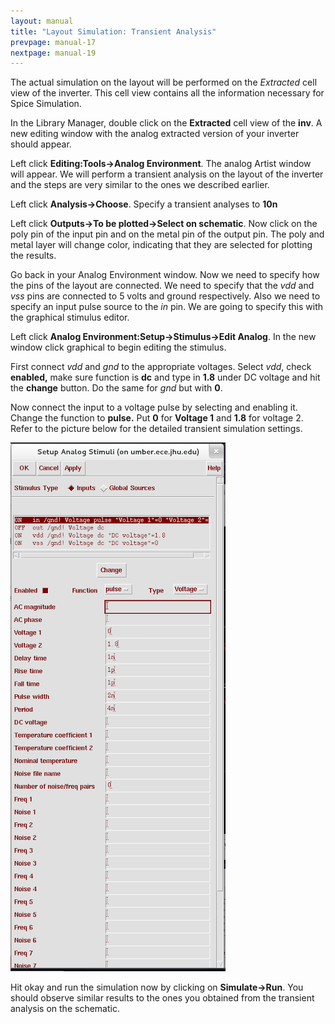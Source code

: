 ```yaml
---
layout: manual
title: "Layout Simulation: Transient Analysis"
prevpage: manual-17
nextpage: manual-19
---
```


The actual simulation on the
layout will be performed on the *Extracted* cell view of the inverter.
This cell view contains all the information necessary for Spice
Simulation.

In the Library Manager,
double click on the **Extracted** cell view of the **inv**. A new
editing window with the analog extracted version of your inverter should
appear.

Left click
**Editing:Tools-\>Analog Environment**. The analog Artist
window will appear. We will perform a transient analysis on the layout
of the inverter and the steps are very similar to the ones we described
earlier.

Left click
**Analysis-\>Choose**. Specify a transient analyses to
**10n**

Left click **Outputs-\>To be plotted-\>Select on schematic**. Now click on the poly pin of the input
pin and on the metal pin of the output pin. The poly and metal layer
will change color, indicating that they are selected for plotting the
results.

Go back in your Analog
Environment window. Now we need to specify how the pins of the layout
are connected. We need to specify that the *vdd* and
*vss* pins are connected to 5 volts and ground respectively.
Also we need to specify an input pulse source to the *in* pin. We are
going to specify this with the graphical stimulus
editor.

Left click **Analog
Environment:Setup-\>Stimulus-\>Edit Analog**. In the new
window click graphical to begin editing the stimulus.


First connect *vdd*
and *gnd* to the appropriate voltages. Select *vdd*,
check **enabled,** make sure function is **dc** and type in **1.8**
under DC voltage and hit the **change** button. Do the same for
*gnd* but with **0**.

Now connect the input to a
voltage pulse by selecting and enabling it. Change the function to
**pulse.** Put **0** for **Voltage 1** and **1.8** for voltage 2. Refer
to the picture below for the detailed transient simulation settings.

![stimulus.jpg](/images/manual/stimulus.jpg)

Hit okay and run the
simulation now by clicking on **Simulate-\>Run**. You should observe
similar results to the ones you obtained from the transient analysis on
the schematic.
